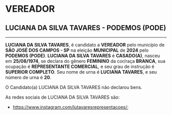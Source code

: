 # VEREADOR
## LUCIANA DA SILVA TAVARES - PODEMOS (PODE)
---
**LUCIANA DA SILVA TAVARES**, é candidato a **VEREADOR** pelo município de **SÃO JOSÉ DOS CAMPOS - SP** na eleição **MUNICIPAL** de **2024** pelo **PODEMOS (PODE)**.
**LUCIANA DA SILVA TAVARES** é **CASADO(A)**, nasceu em **25/08/1974**, se declara do gênero **FEMININO** da cor/raça **BRANCA**, sua ocupação é **REPRESENTANTE COMERCIAL**, e seu grau de instrução é **SUPERIOR COMPLETO**.
Seu nome de urna é **LUCIANA TAVARES**, e seu número de urna é **20**.

O Candidato(a) LUCIANA DA SILVA TAVARES não declarou bens.


As redes sociais de LUCIANA DA SILVA TAVARES são:
- https://www.instagram.com/lutavaresrepresentacoes/;